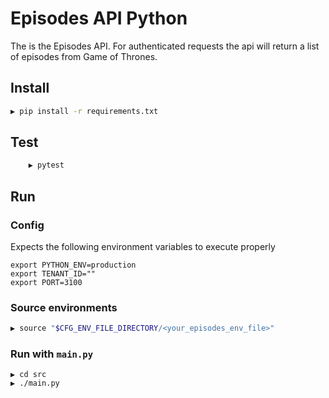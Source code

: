 # Episodes API Python

The is the Episodes API. For authenticated requests the api will return a list of episodes from Game of Thrones.

## Install

```sh
▶ pip install -r requirements.txt 
```

## Test

```sh
    ▶ pytest
```

## Run


### Config

Expects the following environment variables to execute properly

    export PYTHON_ENV=production
    export TENANT_ID=""
    export PORT=3100

### Source environments
```sh
▶ source "$CFG_ENV_FILE_DIRECTORY/<your_episodes_env_file>"
```

### Run with `main.py`
```
▶ cd src
▶ ./main.py
```
